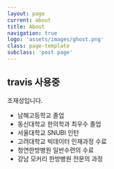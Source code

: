 ```yaml
---
layout: page
current: about
title: About
navigation: true
logo: 'assets/images/ghost.png'
class: page-template
subclass: 'post page'
---
```

travis 사용중
---
조재성입니다.

- 남해고등학교 졸업
- 동신대학교 한의학과 최우수 졸업
- 서울대학교  SNUBI 인턴
- 고려대학교 빅데이터 인재과정 수료
- 청연한방병원 일반수련의 수료
- 강남 모커리 한방병원 전문의 과정 

